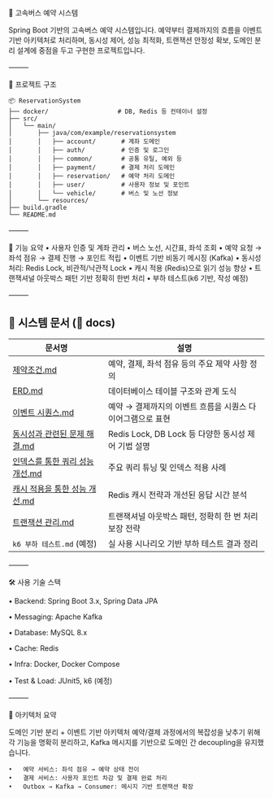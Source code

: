 🚌 고속버스 예약 시스템

Spring Boot 기반의 고속버스 예약 시스템입니다. 예약부터 결제까지의 흐름을 이벤트 기반 아키텍처로 처리하며, 동시성 제어, 성능 최적화, 트랜잭션 안정성 확보, 도메인 분리 설계에 중점을 두고 구현한 프로젝트입니다.

⸻

📁 프로젝트 구조

```
📦 ReservationSystem
├── docker/                   # DB, Redis 등 컨테이너 설정
├── src/
│   └── main/
│       ├── java/com/example/reservationsystem
│       │   ├── account/       # 계좌 도메인
│       │   ├── auth/          # 인증 및 로그인
│       │   ├── common/        # 공통 유틸, 예외 등
│       │   ├── payment/       # 결제 처리 도메인
│       │   ├── reservation/   # 예약 처리 도메인
│       │   ├── user/          # 사용자 정보 및 포인트
│       │   └── vehicle/       # 버스 및 노선 정보
│       └── resources/
├── build.gradle
└── README.md
```


⸻

🧩 기능 요약
•	사용자 인증 및 계좌 관리
•	버스 노선, 시간표, 좌석 조회
•	예약 요청 → 좌석 점유 → 결제 진행 → 포인트 적립
•	이벤트 기반 비동기 메시징 (Kafka)
•	동시성 처리: Redis Lock, 비관적/낙관적 Lock
•	캐시 적용 (Redis)으로 읽기 성능 향상
•	트랜잭셔널 아웃박스 패턴 기반 정확히 한번 처리
•	부하 테스트(k6 기반, 작성 예정)

⸻

## 📄 시스템 문서 (📂 docs)

| 문서명 | 설명 |
|--------|------|
| [제약조건.md](#) | 예약, 결제, 좌석 점유 등의 주요 제약 사항 정의 |
| [ERD.md](#) | 데이터베이스 테이블 구조와 관계 도식 |
| [이벤트 시퀀스.md](#) | 예약 → 결제까지의 이벤트 흐름을 시퀀스 다이어그램으로 표현 |
| [동시성과 관련된 문제 해결.md](#) | Redis Lock, DB Lock 등 다양한 동시성 제어 기법 설명 |
| [인덱스를 통한 쿼리 성능 개선.md](#) | 주요 쿼리 튜닝 및 인덱스 적용 사례 |
| [캐시 적용을 통한 성능 개선.md](#) | Redis 캐시 전략과 개선된 응답 시간 분석 |
| [트랜잭션 관리.md](#) | 트랜잭셔널 아웃박스 패턴, 정확히 한 번 처리 보장 전략 |
| `k6 부하 테스트.md` (예정) | 실 사용 시나리오 기반 부하 테스트 결과 정리 |

⸻

🛠 사용 기술 스택

•	Backend: Spring Boot 3.x, Spring Data JPA

•	Messaging: Apache Kafka

•	Database: MySQL 8.x

•	Cache: Redis

•	Infra: Docker, Docker Compose

•	Test & Load: JUnit5, k6 (예정)

⸻

🧱 아키텍처 요약

도메인 기반 분리 + 이벤트 기반 아키텍처
예약/결제 과정에서의 복잡성을 낮추기 위해 각 기능을 명확히 분리하고, Kafka 메시지를 기반으로 도메인 간 decoupling을 유지했습니다.

	•	예약 서비스: 좌석 점유 → 예약 상태 전이
	•	결제 서비스: 사용자 포인트 차감 및 결제 완료 처리
	•	Outbox → Kafka → Consumer: 메시지 기반 트랜잭션 확장
